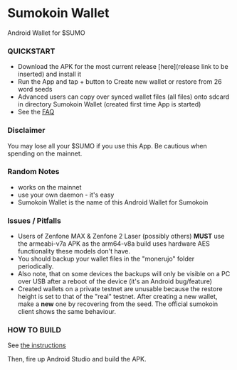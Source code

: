 # Sumokoin Wallet
Android Wallet for $SUMO

### QUICKSTART
- Download the APK for the most current release [here](release link to be inserted) and install it
- Run the App and tap + button to Create new wallet or restore from 26 word seeds
- Advanced users can copy over synced wallet files (all files) onto sdcard in directory Sumokoin Wallet (created first time App is started)
- See the [FAQ](doc/FAQ.md)

### Disclaimer
You may lose all your $SUMO if you use this App. Be cautious when spending on the mainnet.

### Random Notes
- works on the mainnet
- use your own daemon - it's easy
- Sumokoin Wallet is the name of this Android Wallet for Sumokoin

### Issues / Pitfalls
- Users of Zenfone MAX & Zenfone 2 Laser (possibly others) **MUST** use the armeabi-v7a APK as the arm64-v8a build uses hardware AES
functionality these models don't have.
- You should backup your wallet files in the "monerujo" folder periodically.
- Also note, that on some devices the backups will only be visible on a PC over USB after a reboot of the device (it's an Android bug/feature)
- Created wallets on a private testnet are unusable because the restore height is set to that
of the "real" testnet.  After creating a new wallet, make a **new** one by recovering from the seed.
The official sumokoin client shows the same behaviour.

### HOW TO BUILD

See [the instructions](doc/BUILDING-external-libs.md)

Then, fire up Android Studio and build the APK.
